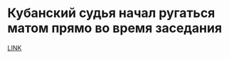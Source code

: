 # Кубанский судья начал ругаться матом прямо во время заседания



[LINK](https://varlamov.ru/2785647.html)